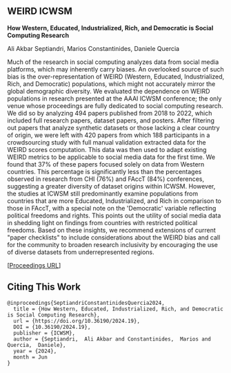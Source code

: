 WEIRD ICWSM
-----------

**How Western, Educated, Industrialized, Rich, and Democratic is Social Computing Research**

Ali Akbar Septiandri, Marios Constantinides, Daniele Quercia

Much of the research in social computing analyzes data from social media platforms, which may inherently carry biases.
An overlooked source of such bias is the over-representation of WEIRD (Western, Educated, Industrialized, Rich, and Democratic) populations, which might not accurately mirror the global demographic diversity.
We evaluated the dependence on WEIRD populations in research presented at the AAAI ICWSM conference; the only venue whose proceedings are fully dedicated to social computing research.
We did so by analyzing 494 papers published from 2018 to 2022, which included full research papers, dataset papers, and posters.
After filtering out papers that analyze synthetic datasets or those lacking a clear country of origin, we were left with 420 papers from which 188 participants in a crowdsourcing study
with full manual validation extracted data for the WEIRD scores computation.
This data was then used to adapt existing WEIRD metrics to be applicable to social media data for the first time. We found that 37% of these papers focused solely on data from Western countries.
This percentage is significantly less than the percentages observed in research from CHI (76%) and FAccT (84%) conferences, suggesting a greater diversity of dataset origins within ICWSM.
However, the studies at ICWSM still predominantly examine populations from countries that are more Educated, Industrialized, and Rich in comparison to those in FAccT, with a special note
on the 'Democratic' variable reflecting political freedoms and rights. This points out the utility of social media data in shedding light on findings from countries with restricted political freedoms.
Based on these insights, we recommend extensions of current "paper checklists" to include considerations about the WEIRD bias and call for the community to broaden research inclusivity
by encouraging the use of diverse datasets from underrepresented regions.

[[Proceedings URL](https://workshop-proceedings.icwsm.org/abstract.php?id=2024_19)]

## Citing This Work

```
@inproceedings{SeptiandriConstantinidesQuercia2024,
  title = {How Western, Educated, Industrialized, Rich, and Democratic is Social Computing Research},
  url = {https://doi.org/10.36190/2024.19},
  DOI = {10.36190/2024.19},
  publisher = {ICWSM},
  author = {Septiandri,  Ali Akbar and Constantinides,  Marios and Quercia,  Daniele},
  year = {2024},
  month = Jun
}
```
